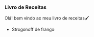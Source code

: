 ### Livro de Receitas





Olá! bem vindo ao meu livro de receitas:paintbrush:



- Strogonoff de frango
